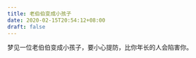 ```yaml
---
title: 老伯伯变成小孩子
date: 2020-02-15T20:54:12+08:00
draft: false
---
```


梦见一位老伯伯变成小孩子，要小心提防，比你年长的人会陷害你。<br>
